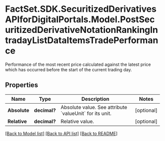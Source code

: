 # FactSet.SDK.SecuritizedDerivativesAPIforDigitalPortals.Model.PostSecuritizedDerivativeNotationRankingIntradayListDataItemsTradePerformance
Performance of the most recent price calculated against the latest price which has occurred before the start of the current trading day.

## Properties

Name | Type | Description | Notes
------------ | ------------- | ------------- | -------------
**Absolute** | **decimal?** | Absolute value. See attribute &#x60;valueUnit&#x60; for its unit. | [optional] 
**Relative** | **decimal?** | Relative value. | [optional] 

[[Back to Model list]](../README.md#documentation-for-models) [[Back to API list]](../README.md#documentation-for-api-endpoints) [[Back to README]](../README.md)

